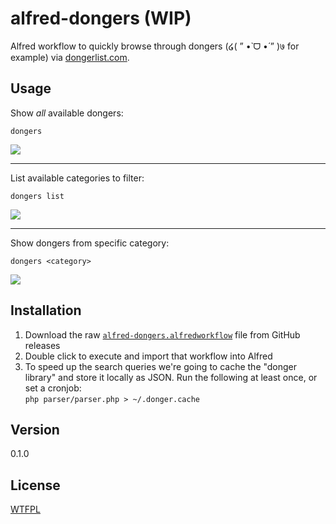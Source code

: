 alfred-dongers (WIP)
====================

Alfred workflow to quickly browse through dongers (໒( ” •̀ ᗜ •́ ” )७ for example) via [dongerlist.com](http://dongerlist.com/).

## Usage

Show _all_ available dongers:

`dongers` 

![](http://up.frd.mn/ul1QZ.png)

---

List available categories to filter:

`dongers list`

![](http://up.frd.mn/GWMor.png)

---

Show dongers from specific category:

`dongers <category>` 

![](http://up.frd.mn/9ABg2.png)

## Installation

1. Download the raw [`alfred-dongers.alfredworkflow`](https://github.com/frdmn/alfred-dongers/releases) file from GitHub releases
1. Double click to execute and import that workflow into Alfred
1. To speed up the search queries we're going to cache the "donger library" and store it locally as JSON. Run the following at least once, or set a cronjob:  
  `php parser/parser.php > ~/.donger.cache`

## Version

0.1.0

## License

[WTFPL](LICENSE)
